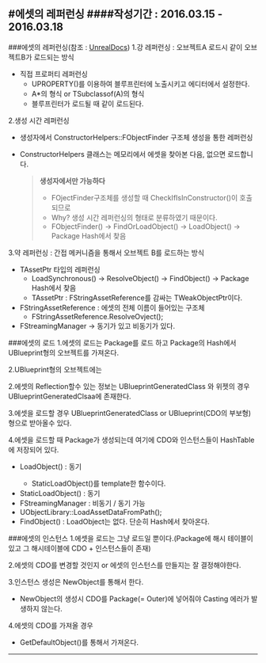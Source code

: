 #에셋의 레퍼런싱
####작성기간 : 2016.03.15 - 2016.03.18
---
###에셋의 레퍼런싱(참조 : [UnrealDocs](https://docs.unrealengine.com/latest/KOR/Programming/Assets/ReferencingAssets/index.html))
1.강 레퍼런싱 : 오브젝트A 로드시 같이 오브젝트B가 로드되는 방식
- 직접 프로퍼티 레퍼런싱
  - UPROPERTY()를 이용하여 블루프린터에 노출시키고 에디터에서 설정한다.
  - A*의 형식 or TSubclassof(A)의 형식
  - 블루프린터가 로드될 때 같이 로드된다.

2.생성 시간 레퍼런싱
  - 생성자에서 ConstructorHelpers::FObjectFinder 구조체 생성을 통한 레퍼런싱
  - ConstructorHelpers 클래스는 메모리에서 에셋을 찾아본 다음, 없으면 로드합니다.
  
    > **생성자에서만 가능하다**
    > - FOjectFinder구조체를 생성할 때 CheckIfIsInConstructor()이 호출되므로
    > - Why? 생성 시간 레퍼런싱의 형태로 분류하였기 때문이다.
    > - FObjectFinder() -> FindOrLoadObject() -> LoadObject() -> Package Hash에서 찾음
    
3.약 레퍼런싱 : 간접 메커니즘을 통해서 오브젝트 B를 로드하는 방식
- TAssetPtr 타입의 레퍼런싱
  - LoadSynchronous() -> ResolveObject() -> FindObject() -> Package Hash에서 찾음
  - TAssetPtr : FStringAssetReference를 감싸는 TWeakObjectPtr이다.
- FStringAssetReference : 에셋의 전체 이름이 들어있는 구조체
  - FStringAssetReference.ResolveOvject(); 
- FStreamingManager -> 동기가 있고 비동기가 있다.

###에셋의 로드
1.에셋의 로드는 Package를 로드 하고 Package의 Hash에서 UBlueprint형의 오브젝트를 가져온다.

2.UBlueprint형의 오브젝트에는 

2.에셋의 Reflection할수 있는 정보는 UBlueprintGeneratedClass 와 위젯의 경우 UBlueprintGeneratedClsaa에 존재한다.

3.에셋을 로드할 경우 UBlueprintGeneratedClass or UBlueprint(CDO의 부보형) 형으로 받아올수 있다.

4.에셋을 로드할 때 Package가 생성되는데 여기에 CDO와 인스턴스들이 HashTable에 저장되어 있다.
- LoadObject<t>() : 동기
  - StaticLoadObject()를 template한 함수이다.
- StaticLoadObject() : 동기
- FStreamingManager : 비동기 / 동기 가능
- UObjectLibrary::LoadAssetDataFromPath();
- FindObject() : LoadObject는 없다. 단순히 Hash에서 찾아온다. 

###에셋의 인스턴스
1.에셋을 로드는 그냥 로드일 뿐이다.(Package에 해시 테이블이 있고 그 해시테이블에 CDO + 인스턴스들이 존재)

2.에셋의 CDO를 변경할 것인지 or 에셋의 인스턴스를 만들지는 잘 결정해야한다.

3.인스턴스 생성은 NewObject를 통해서 한다.
 - NewObject의 생성시 CDO를 Package(= Outer)에 넣어줘야 Casting 에러가 발생하지 않는다.

4.에셋의 CDO를 가져올 경우
 - GetDefaultObject()를 통해서 가져온다.

---

